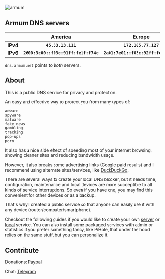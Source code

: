 ![armum](https://armum.net/img/armum-small.png "Armum")
## Armum DNS servers

||__America__|__Europe__|
|-|:-----------:|:----------:|
|__IPv4__|__`45.33.13.111`__|__`172.105.77.127`__|
|__IPv6__|__`2600:3c00::f03c:91ff:fe1f:f74c`__|__`2a01:7e01::f03c:92ff:fe42:70c5`__|

`dns.armum.net` points to _both_ servers.

## About
This is a public DNS service for privacy and protection.

An easy and effective way to protect you from many types of:
```
adware
spyware
malware
fake news
gambling
tracking
pop-ups
porn
```

It also has a nice side effect of speeding most of your internet browsing, showing cleaner sites and reducing bandwidth usage.

However, it also breaks some advertising links (Google paid results) and I recommend using alternate sites/services, like [DuckDuckGo](https://duckduckgo.com/).

There are several ways to create your local DNS blocker, but it needs time, configuration, maintenance and local devices are more succeptible to all kinds of service interruptions. So even if you have one, you may find this convenient for other devices or as a backup.

That's why I created a public service so that anyone can easily use it with any device (router/computer/smartphone).

Checkout the following guides if you would like to create your own [server](https://github.com/armum/dns/blob/master/server.md) or [local](https://github.com/armum/dns/blob/master/local.md) service. You can also install some packaged services with admin or statistics if you prefer something fancy, like PiHole, that under the hood relies on the same stuff, but you can personalize it.


## Contribute

Donations: [Paypal](https://www.paypal.com/paypalme/mencargo/USD)

Chat: [Telegram](https://t.me/mencargo)
